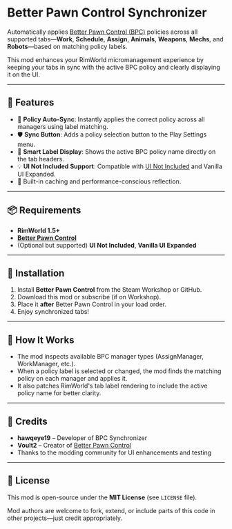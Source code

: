 ﻿# Better Pawn Control Synchronizer

Automatically applies [Better Pawn Control (BPC)](https://steamcommunity.com/sharedfiles/filedetails/?id=1541460369) policies across all supported tabs—**Work**, **Schedule**, **Assign**, **Animals**, **Weapons**, **Mechs**, and **Robots**—based on matching policy labels.

This mod enhances your RimWorld micromanagement experience by keeping your tabs in sync with the active BPC policy and clearly displaying it on the UI.

---

## 🚀 Features

- 🔁 **Policy Auto-Sync**: Instantly applies the correct policy across all managers using label matching.
- 🛡️ **Sync Button**: Adds a policy selection button to the Play Settings menu.
- 🧠 **Smart Label Display**: Shows the active BPC policy name directly on the tab headers.
- 💡 **UI Not Included Support**: Compatible with [UI Not Included](https://steamcommunity.com/sharedfiles/filedetails/?id=2556819289) and Vanilla UI Expanded.
- 🧪 Built-in caching and performance-conscious reflection.

---

## 📦 Requirements

- **RimWorld 1.5+**
- **[Better Pawn Control](https://steamcommunity.com/sharedfiles/filedetails/?id=1541460369)**
- (Optional but supported) **UI Not Included**, **Vanilla UI Expanded**

---

## 🔧 Installation

1. Install **Better Pawn Control** from the Steam Workshop or GitHub.
2. Download this mod or subscribe (if on Workshop).
3. Place it **after** Better Pawn Control in your load order.
4. Enjoy synchronized tabs!

---

## 🧠 How It Works

- The mod inspects available BPC manager types (AssignManager, WorkManager, etc.).
- When a policy label is selected or changed, the mod finds the matching policy on each manager and applies it.
- It also patches RimWorld's tab label rendering to include the active policy name for better clarity.

---

## 💬 Credits

- **hawqeye19** – Developer of BPC Synchronizer
- **Voult2** – Creator of [Better Pawn Control](https://github.com/voult2/BetterPawnControl)
- Thanks to the modding community for UI enhancements and testing

---

## 📜 License

This mod is open-source under the **MIT License** (see `LICENSE` file).

Mod authors are welcome to fork, extend, or include parts of this code in other projects—just credit appropriately.
